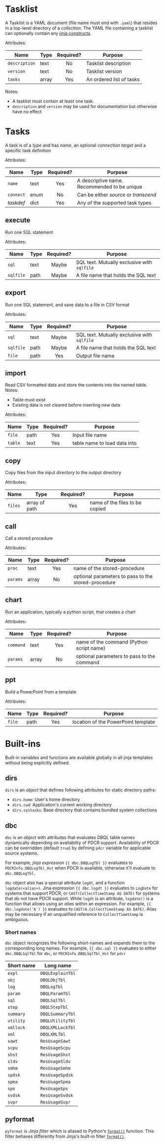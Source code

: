 # Tasklist

A Tasklist is a YAML document (file name must end with `.yaml`) that resides in a top-level directory of a *collection*. The YAML file containing a tasklist can optionally contain any [jinja constructs](https://jinja.palletsprojects.com/en/2.11.x/templates/).

Attributes:

| Name          | Type  | Required? | Purpose                  |
|---------------|-------|:---------:|--------------------------|
| `description` | text  |    No     | Tasklist description     |
| `version`     | text  |    No     | Tasklist version         |
| `tasks`       | array |    Yes    | An ordered list of tasks |

Notes:
- A tasklist must contain at least one task.
- `description` and `version` may be used for documentation but otherwise have no effect

# Tasks

A task is of a *type* and has *name*, an optional *connection target* and a specific task definition

Attributes:

| Name      | Type | Required? | Purpose                                      |
|-----------|------|:---------:|----------------------------------------------|
| `name`    | text |    Yes    | A descriptive name. Recommended to be unique |
| `connect` | enum |    No     | Can be either *source* or *transcend*        |
| *taskdef* | dict |    Yes    | Any of the supported task types              |

## execute

Run one SQL statement

Attributes:

| Name      | Type | Required? | Purpose                                     |
|-----------|------|:---------:|---------------------------------------------|
| `sql`     | text |   Maybe   | SQL text. Mutually exclusive with `sqlfile` |
| `sqlfile` | path |   Maybe   | A file name that holds the SQL text         |

## export

Run one SQL statement, and save data to a file in CSV format

Attributes:

| Name      | Type | Required? | Purpose                                     |
|-----------|------|:---------:|---------------------------------------------|
| `sql`     | text |   Maybe   | SQL text. Mutually exclusive with `sqlfile` |
| `sqlfile` | path |   Maybe   | A file name that holds the SQL text         |
| `file`    | path |    Yes    | Output file name                            |

## import

Read CSV formatted data and store the contents into the named table.
Notes:
- Table must exist
- Existing data is not cleared before inserting new data

Attributes:

| Name    | Type | Required? | Purpose                      |
|---------|------|:---------:|------------------------------|
| `file`  | path |    Yes    | Input file name              |
| `table` | text |    Yes    | table name to load data into |

## copy

Copy files from the input directory to the output directory

Attributes:

| Name    | Type          | Required? | Purpose                        |
|---------|---------------|:---------:|--------------------------------|
| `files` | array of path |    Yes    | name of the files to be copied |

## call

Call a stored procedure

Attributes:

| Name     | Type  | Required? | Purpose                                             |
|----------|-------|:---------:|-----------------------------------------------------|
| `proc`   | text  |    Yes    | name of the stored-procedure                        |
| `params` | array |    No     | optional parameters to pass to the stored-procedure |

## chart

Run an application, typically a python script, that creates a chart

Attributes:

| Name      | Type  | Required? | Purpose                                    |
|-----------|-------|:---------:|--------------------------------------------|
| `command` | text  |    Yes    | name of the command (Python script name)   |
| `params`  | array |    No     | optional parameters to pass to the command |

## ppt

Build a PowerPoint from a template

Attributes:

| Name   | Type | Required? | Purpose                             |
|--------|------|:---------:|-------------------------------------|
| `file` | path |    Yes    | location of the PowerPoint template |

# Built-ins

Built-in variables and functions are available globally in all jinja templates without being explicitly defined.

## dirs

`dirs` is an *object* that defines following attributes for static directory paths:
- `dirs.home`: User's home directory
- `dirs.cwd`: Application's current working directory
- `dirs.systasks`: Base directory that contains bundled system collections

## dbc

`dbc` is an *object* with attributes that evaluates *DBQL* table names dynamically depending on availability of PDCR support. Availability of PDCR can be overridden (default `true`) by defining `pdcr` variable for applicable source systems.

For example, *jinja expression* `{{ dbc.DBQLogTbl }}` evaluates to `PDCRInfo.DBQLogTbl_Hst` when PDCR is available, otherwise it'll evaluate to `dbc.DBQLogTbl`.

`dbc` object also has a special attribute `logdt`, and a function `logdate(<alias>)`. Jina expression `{{ dbc.logdt }}` evaluates to `LogDate` for systems that support PDCR, or `CAST(CollectTimeStamp AS DATE)` for systems that do not have PDCR support. While `logdt` is an attribute, `logdate()` is a function that allows using an *alias* within an expression. For example, `{{ dbc.logdate('A') }}` evaluates to `CAST(A.CollectTimeStamp AS DATE)`. Alias may be necessary if an unqualified reference to `CollectTimeStamp` is ambiguous.

### Short names

`dbc` object recognizes the following short-names and expands them to the corresponding long names. For example, `{{ dbc.sql }}` evaluates to either `dbc.DBQLSqlTbl` for `dbc`, or `PDCRInfo.DBQLSqlTbl_Hst` for `pdcr`


| Short name | Long name        |
|------------|------------------|
| `expl`     | `DBQLExplainTbl` |
| `obj`      | `DBQLObjTbl`     |
| `log`      | `DBQLogTbl`      |
| `param`    | `DBQLParamTbl`   |
| `sql`      | `DBQLSqlTbl`     |
| `step`     | `DBQLStepTbl`    |
| `summary`  | `DBQLSummaryTbl` |
| `utility`  | `DBQLUtilityTbl` |
| `xmllock`  | `DBQLXMLLockTbl` |
| `xml`      | `DBQLXMLTbl`     |
| `sawt`     | `ResUsageSawt`   |
| `scpu`     | `ResUsageScpu`   |
| `shst`     | `ResUsageShst`   |
| `sldv`     | `ResUsageSldv`   |
| `smhm`     | `ResUsageSmhm`   |
| `spdsk`    | `ResUsageSpdsk`  |
| `spma`     | `ResUsageSpma`   |
| `sps`      | `ResUsageSps`    |
| `svdsk`    | `ResUsageSvdsk`  |
| `svpr`     | `ResUsageSvpr`   |

## pyformat

`pyformat` is *Jinja filter* which is aliased to Python's [`format()`](https://docs.python.org/3/library/functions.html#format) function. This filter behaves differently from Jinja's built-in filter [`format()`](https://jinja.palletsprojects.com/en/2.11.x/templates/#format).
